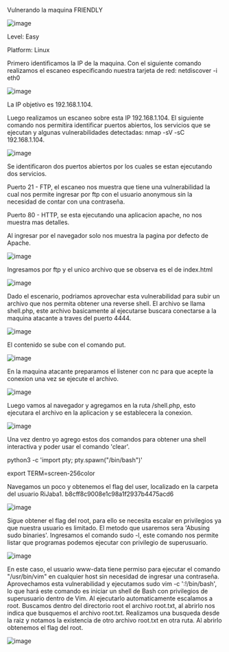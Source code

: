 Vulnerando la maquina FRIENDLY

![image](https://github.com/ByteKaus/HackMyVM-pwned/assets/79665766/a96f3793-1362-45dd-b184-eaf450418579)

Level: Easy

Platform: Linux

Primero identificamos la IP de la maquina.
Con el siguiente comando realizamos el escaneo especificando nuestra tarjeta de red: netdiscover -i eth0 

![image](https://github.com/ByteKaus/HackMyVM-pwned/assets/79665766/4bcbd7b8-0c9b-4cd4-bb7b-c664ff42a62f)

La IP objetivo es 192.168.1.104.

Luego realizamos un escaneo sobre esta IP 192.168.1.104.
El siguiente comando nos permitira identificar puertos abiertos, los servicios que se ejecutan y algunas vulnerabilidades detectadas: nmap -sV -sC 192.168.1.104.

![image](https://github.com/ByteKaus/HackMyVM-pwned/assets/79665766/cd445bba-caa0-42a5-abb5-9545c4b8b3da)

Se identificaron dos puertos abiertos por los cuales se estan ejecutando dos servicios.

Puerto 21 - FTP, el escaneo nos muestra que tiene una vulnerabilidad la cual nos permite ingresar por ftp con el usuario anonymous sin la necesidad de contar con una contraseña.

Puerto 80 - HTTP, se esta ejecutando una aplicacion apache, no nos muestra mas detalles.

Al ingresar por el navegador solo nos muestra la pagina por defecto de Apache.

![image](https://github.com/ByteKaus/HackMyVM-pwned/assets/79665766/c89004aa-a881-4d4e-a0d9-a494ffd5af63)

Ingresamos por ftp y el unico archivo que se observa es el de index.html

![image](https://github.com/ByteKaus/HackMyVM-pwned/assets/79665766/ad6ff932-840c-407f-a80f-9282c32d746a)

Dado el escenario, podriamos aprovechar esta vulnerabilidad para subir un archivo que nos permita obtener una reverse shell.
El archivo se llama shell.php, este archivo basicamente al ejecutarse buscara conectarse a la maquina atacante a traves del puerto 4444.

![image](https://github.com/ByteKaus/HackMyVM-pwned/assets/79665766/d807dc7c-aedb-462c-90a7-62c929be94a3)

El contenido se sube con el comando put.

![image](https://github.com/ByteKaus/HackMyVM-pwned/assets/79665766/7414fbbd-0c86-4dfe-b1d2-7f4f8c67b207)

En la maquina atacante preparamos el listener con nc para que acepte la conexion una vez se ejecute el archivo.

![image](https://github.com/ByteKaus/HackMyVM-pwned/assets/79665766/9ca2adef-f9ef-4883-a84b-061b2d11c725)

Luego vamos al navegador y agregamos en la ruta /shell.php, esto ejecutara el archivo en la aplicacion y se establecera la conexion.

![image](https://github.com/ByteKaus/HackMyVM-pwned/assets/79665766/912a018b-f955-4ab7-8bf9-87a2da7f1694)

Una vez dentro yo agrego estos dos comandos para obtener una shell interactiva y poder usar el comando 'clear'.

python3 -c 'import pty; pty.spawn("/bin/bash")'

export TERM=screen-256color

Navegamos un poco y obtenemos el flag del user, localizado en la carpeta del usuario RiJaba1.
b8cff8c9008e1c98a1f2937b4475acd6

![image](https://github.com/ByteKaus/HackMyVM-pwned/assets/79665766/70eaa36b-fbfa-4600-bd0a-950be2a3b0af)

Sigue obtener el flag del root, para ello se necesita escalar en privilegios ya que nuestra usuario es limitado.
El metodo que usaremos sera 'Abusing sudo binaries'.
Ingresamos el comando sudo -l, este comando nos permite listar que programas podemos ejecutar con privilegio de superusuario.

![image](https://github.com/ByteKaus/HackMyVM-pwned/assets/79665766/b11842c2-65d6-4a24-bbc3-1ffaed78edb7)

En este caso, el usuario www-data tiene permiso para ejecutar el comando "/usr/bin/vim" en cualquier host sin necesidad de ingresar una contraseña.
Aprovechamos esta vulnerabilidad y ejecutamos sudo vim -c ':!/bin/bash', lo que hará este comando es iniciar un shell de Bash con privilegios de superusuario dentro de Vim.
Al ejecutarlo automaticamente escalamos a root.
Buscamos dentro del directorio root el archivo root.txt, al abrirlo nos indica que busquemos el archivo root.txt.
Realizamos una busqueda desde la raiz y notamos la existencia de otro archivo root.txt en otra ruta. Al abrirlo obtenemos el flag del root.

![image](https://github.com/ByteKaus/HackMyVM-pwned/assets/79665766/01fad30e-175d-4dcf-a233-abf070de877e)









